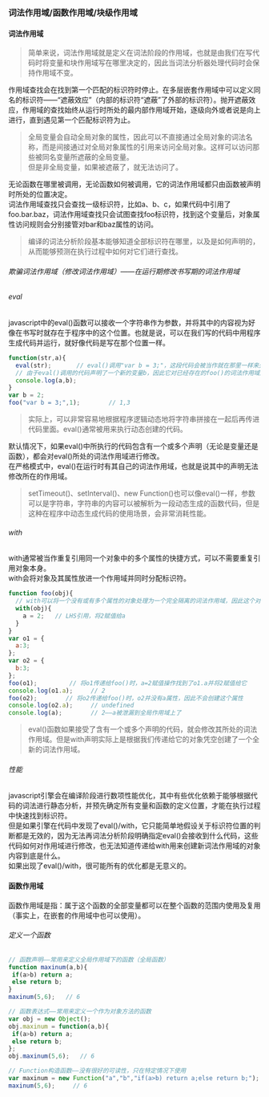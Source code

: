 ### 词法作用域/函数作用域/块级作用域
#### 词法作用域
> 简单来说，词法作用域就是定义在词法阶段的作用域，也就是由我们在写代码时将变量和块作用域写在哪里决定的，因此当词法分析器处理代码时会保持作用域不变。 <br>

作用域查找会在找到第一个匹配的标识符时停止。在多层嵌套作用域中可以定义同名的标识符——“遮蔽效应”（内部的标识符“遮蔽”了外部的标识符）。抛开遮蔽效应，作用域的查找始终从运行时所处的最内部作用域开始，逐级向外或者说是向上进行，直到遇见第一个匹配标识符为止。 <br>
> 全局变量会自动全局对象的属性，因此可以不直接通过全局对象的词法名称，而是间接通过对全局对象属性的引用来访问全局对象。这样可以访问那些被同名变量所遮蔽的全局变量。 <br>
但是非全局变量，如果被遮蔽了，就无法访问了。 <br>

无论函数在哪里被调用，无论函数如何被调用，它的词法作用域都只由函数被声明时所处的位置决定。 <br>
词法作用域查找只会查找一级标识符，比如a、b、c，如果代码中引用了foo.bar.baz，词法作用域查找只会试图查找foo标识符，找到这个变量后，对象属性访问规则会分别接管对bar和baz属性的访问。 <br>
> 编译的词法分析阶段基本能够知道全部标识符在哪里，以及是如何声明的，从而能够预测在执行过程中如何对它们进行查找。 <br>

###### 欺骗词法作用域（修改词法作用域）——在运行期修改书写期的词法作用域
###### eval
javascript中的eval()函数可以接收一个字符串作为参数，并将其中的内容视为好像在书写时就存在于程序中的这个位置。也就是说，可以在我们写的代码中用程序生成代码并运行，就好像代码是写在那个位置一样。 <br>
```javascript
function(str,a){
  eval(str);       // eval()调用"var b = 3;"，这段代码会被当作就在那里一样来处理
  // 由于eval()调用的代码声明了一个新的变量b，因此它对已经存在的foo()的词法作用域进行了修改（也就是说，这段代码实际上在foo()内部创建了一个变量b，并且遮蔽了外部（全局变量）作用域中的同名变量）
  console.log(a,b);
}
var b = 2;
foo("var b = 3;",1);        // 1,3
```
> 实际上，可以非常容易地根据程序逻辑动态地将字符串拼接在一起后再传进代码里面。eval()通常被用来执行动态创建的代码。 <br>


默认情况下，如果eval()中所执行的代码包含有一个或多个声明（无论是变量还是函数），都会对eval()所处的词法作用域进行修改。 <br>
在严格模式中，eval()在运行时有其自己的词法作用域，也就是说其中的声明无法修改所在的作用域。
> setTimeout()、setInterval()、new Function()也可以像eval()一样，参数可以是字符串，字符串的内容可以被解析为一段动态生成的函数代码，但是这种在程序中动态生成代码的使用场景，会非常消耗性能。 <br>


###### with
with通常被当作重复引用同一个对象中的多个属性的快捷方式，可以不需要重复引用对象本身。 <br>
with会将对象及其属性放进一个作用域并同时分配标识符。
```javascript
function foo(obj){
  // with可以将一个没有或有多个属性的对象处理为一个完全隔离的词法作用域，因此这个对象的属性也会被处理为定义在这个作用域中的词法标识符
  with(obj){
    a = 2;   // LHS引用，将2赋值给a
  }
}
var o1 = {
  a:3;
};
var o2 = {
  b:3;
};
foo(o1);         // 将o1传递给foo()时，a=2赋值操作找到了o1.a并将2赋值给它
console.log(o1.a);     // 2
foo(o2);        // 将o2传递给foo()时，o2并没有a属性，因此不会创建这个属性
console.log(o2.a);     // undefined
console.log(a);        // 2——a被泄漏到全局作用域上了
```
> eval()函数如果接受了含有一个或多个声明的代码，就会修改其所处的词法作用域。但是with声明实际上是根据我们传递给它的对象凭空创建了一个全新的词法作用域。 <br>

###### 性能
javascript引擎会在编译阶段进行数项性能优化，其中有些优化依赖于能够根据代码的词法进行静态分析，并预先确定所有变量和函数的定义位置，才能在执行过程中快速找到标识符。 <br>
但是如果引擎在代码中发现了eval()/with，它只能简单地假设关于标识符位置的判断都是无效的，因为无法再词法分析阶段明确指定eval()会接收到什么代码，这些代码如何对作用域进行修改，也无法知道传递给with用来创建新词法作用域的对象内容到底是什么。 <br>
如果出现了eval()/with，很可能所有的优化都是无意义的。



#### 函数作用域
函数作用域是指：属于这个函数的全部变量都可以在整个函数的范围内使用及复用（事实上，在嵌套的作用域中也可以使用）。
###### 定义一个函数
```javascript
// 函数声明——常用来定义全局作用域下的函数（全局函数）
function maxinum(a,b){
 if(a>b) return a;
 else return b;
}
maxinum(5,6);   // 6

// 函数表达式——常用来定义一个作为对象方法的函数
var obj = new Object();
obj.maxinum = function(a,b){
 if(a>b) return a;
 else return b;
};
obj.maxinum(5,6);   // 6

// Function构造函数——没有很好的可读性，只在特定情况下使用
var maxinum = new Function("a","b","if(a>b) return a;else return b;");
maxinum(5,6);     // 6
```














